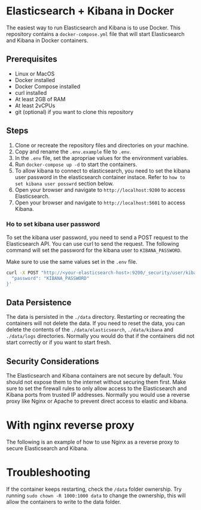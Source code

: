 # Elasticsearch + Kibana  in Docker
The easiest way to run Elasticsearch and Kibana is to use Docker. This repository contains a `docker-compose.yml` file that will start Elasticsearch and Kibana in Docker containers.

## Prerequisites

- Linux or MacOS
- Docker installed 
- Docker Compose installed
- curl installed
- At least 2GB of RAM 
- At least 2vCPUs
- git (optional) if you want to clone this repository

## Steps

1. Clone or recreate the repository files and directories on your machine.
2. Copy and rename the `.env.example` file to `.env`.
3. In the `.env` file, set the apropriae values for the environment variables.
4. Run `docker-compose up -d` to start the containers.
5. To allow kibana to connect to elasticsearch, you need to set the kibana user password in the elasticsearch container instace. Refer to `how to set kibana user posswrd` section below.
6. Open your browser and navigate to `http://localhost:9200` to access Elasticsearch.
7. Open your browser and navigate to `http://localhost:5601` to access Kibana.

### Ho to set kibana user password

To set the kibana user password, you need to send a POST request to the Elasticsearch API. You can use curl to send the request. The following command will set the password for the kibana user to `KIBANA_PASSWORD`.

Make sure to use the same values set in the `.env` file.

```bash
curl -X POST "http://<your-elasticsearch-host>:9200/_security/user/kibana_system/_password" -H "Content-Type: application/json" -u elastic:<ELASTIC_PASSWORD> -d '{
  "password": "KIBANA_PASSWORD"
}'
```


## Data Persistence

The data is persisted in the `./data` directory. Restarting or recreating the containers will not delete the data.
If you need to reset the data, you can delete the contents of the `./data/elasticsearch`, `./data/kibana` and `./data/logs` directories.
Normally you would do that if the containers did not start correctly or if you want to start fresh.

## Security Considerations

The Elasticsearch and Kibana containers are not secure by default. You should not expose them to the internet without securing them first.
Make sure to set the firewall rules to only allow access to the Elasticsearch and Kibana ports from trusted IP addresses.
Normally you would use a reverse proxy like Nginx or Apache to prevent direct access to elastic and kibana. 


# With nginx reverse proxy

The following is an example of how to use Nginx as a reverse proxy to secure Elasticsearch and Kibana.


# Troubleshooting

If the container keeps restarting, check the `/data` folder ownership. 
Try running `sudo chown -R 1000:1000 data` to change the ownership, this will allow the containers to write to the data folder.